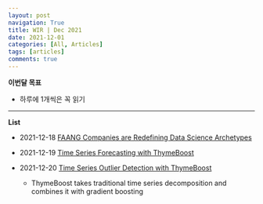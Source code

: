 ```yaml
---
layout: post
navigation: True
title: WIR | Dec 2021
date: 2021-12-01
categories: [All, Articles]
tags: [articles]
comments: true
---
```



**이번달 목표**
- 하루에 1개씩은 꼭 읽기

---
**List**


- 2021-12-18 [FAANG Companies are Redefining Data Science Archetypes](https://towardsdatascience.com/faang-companies-are-redefining-data-science-archetypes-a1285241b599)
    
- 2021-12-19 [Time Series Forecasting with ThymeBoost](https://towardsdatascience.com/thymeboost-a0529353bf34)
- 2021-12-20 [Time Series Outlier Detection with ThymeBoost](https://towardsdatascience.com/time-series-outlier-detection-with-thymeboost-ec2046e17458)
    - ThymeBoost takes traditional time series decomposition and combines it with gradient boosting



